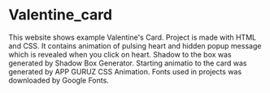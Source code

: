 # Valentine_card

This website shows example Valentine's Card. Project is made with HTML and CSS. It contains animation of pulsing heart and hidden popup message which is revealed when you click on heart. Shadow to the box was generated by Shadow Box Generator. Starting animatio to the card was generated by APP GURUZ CSS Animation. Fonts used in projects was downloaded by Google Fonts.
